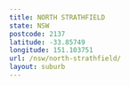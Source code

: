 ```yaml
---
title: NORTH STRATHFIELD
state: NSW
postcode: 2137
latitude: -33.85749
longitude: 151.103751
url: /nsw/north-strathfield/
layout: suburb
---
```

